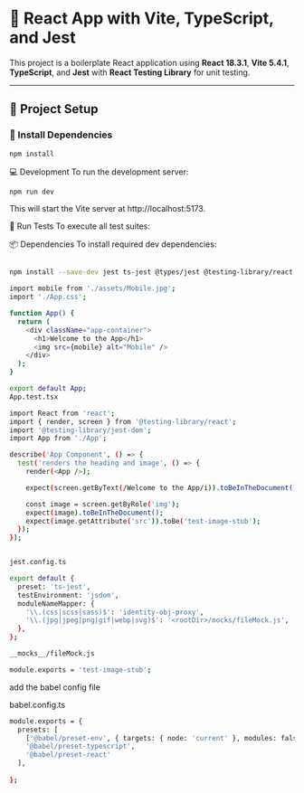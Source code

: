 # 📱 React App with Vite, TypeScript, and Jest

This project is a boilerplate React application using **React 18.3.1**, **Vite 5.4.1**, **TypeScript**, and **Jest** with **React Testing Library** for unit testing.

---

## 🚀 Project Setup

### 🔧 Install Dependencies

```bash
npm install

````
💻 Development
To run the development server:


```bash
npm run dev

````
This will start the Vite server at http://localhost:5173.

🧪 Run Tests
To execute all test suites:


📦 Dependencies
To install required dev dependencies:
```bash 

npm install --save-dev jest ts-jest @types/jest @testing-library/react @testing-library/jest-dom  jest-environment-jsdom  ts-node

```
``` bash
import mobile from './assets/Mobile.jpg';
import './App.css';

function App() {
  return (
    <div className="app-container">
      <h1>Welcome to the App</h1>
      <img src={mobile} alt="Mobile" />
    </div>
  );
}

export default App;
App.test.tsx
 ```
```bash
import React from 'react';
import { render, screen } from '@testing-library/react';
import '@testing-library/jest-dom';
import App from './App';

describe('App Component', () => {
  test('renders the heading and image', () => {
    render(<App />);

    expect(screen.getByText(/Welcome to the App/i)).toBeInTheDocument();

    const image = screen.getByRole('img');
    expect(image).toBeInTheDocument();
    expect(image.getAttribute('src')).toBe('test-image-stub');
  });
});
```
```bash 

jest.config.ts

export default {
  preset: 'ts-jest',
  testEnvironment: 'jsdom',
  moduleNameMapper: {
    '\\.(css|scss|sass)$': 'identity-obj-proxy',
    '\\.(jpg|jpeg|png|gif|webp|svg)$': '<rootDir>/mocks/fileMock.js',
  },
};

```

```bash 
__mocks__/fileMock.js

module.exports = 'test-image-stub';

```
add the babel config file 

babel.config.ts
```bash 
module.exports = {
  presets: [
    ['@babel/preset-env', { targets: { node: 'current' }, modules: false }],
    '@babel/preset-typescript',
    '@babel/preset-react'
  ],
 
};
```

